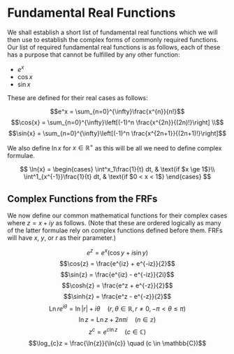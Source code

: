 # Fundamental Real Functions

We shall establish a short list of fundamental real functions which we will then use to establish the complex forms of commonly required functions. Our list of required fundamental real functions is as follows, each of these has a purpose that cannot be fulfilled by any other function:

- $e^x$
- $\cos{x}$
- $\sin{x}$

These are defined for their real cases as follows:

$$e^x = \sum_{n=0}^{\infty}\frac{x^{n}}{n!}$$
$$\cos{x} = \sum_{n=0}^{\infty}\left[(-1)^n \frac{x^{2n}}{(2n)!}\right] \\$$
$$\sin{x} = \sum_{n=0}^{\infty}\left[(-1)^n \frac{x^{2n+1}}{(2n+1)!}\right]$$

We also define $\ln{x}$ for $x \in \mathbb{R}^+$ as this will be all we need to define complex formulae.

$$
\ln{x} = \begin{cases}
\int^x_1\frac{1}{t} dt, & \text{if $x \ge 1$}\\
\int^1_{x^{-1}}\frac{1}{t} dt, & \text{if $0 < x < 1$}
\end{cases}
$$

## Complex Functions from the FRFs

We now define our common mathematical functions for their complex cases where $z = x + iy$ as follows. (Note that these are ordered logically as many of the latter formulae rely on complex functions defined before them. FRFs will have $x$, $y$, or $r$ as their parameter.)

$$e^z = e^x(\cos{y} + i\sin{y})$$
$$\cos{z} = \frac{e^{iz} + e^{-iz}}{2}$$
$$\sin{z} = \frac{e^{iz} - e^{-iz}}{2i}$$
$$\cosh{z} = \frac{e^z + e^{-z}}{2}$$
$$\sinh{z} = \frac{e^z - e^{-z}}{2}$$
$$\operatorname{Ln} re^{i\theta} = \ln{|r|} + i\theta \quad (r, \theta \in \mathbb{R}, r \ne 0, -\pi < \theta \le \pi)$$
$$\ln{z} = \operatorname{Ln} z + 2n \pi i \quad (n \in \mathbb{z})$$
$$z^c = e^{c \ln{z}} \quad (c \in \mathbb{C})$$
$$\log_{c}z = \frac{\ln{z}}{\ln{c}} \quad (c \in \mathbb{C})$$

